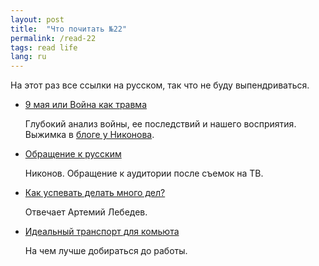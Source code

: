 ```yaml
---
layout: post
title:  "Что почитать №22"
permalink: /read-22
tags: read life
lang: ru
---
```


На этот раз все ссылки на русском, так что не буду выпендриваться.

- [9 мая или Война как травма](http://www.rulit.me/books/9-maya-ili-vojna-kak-travma-read-174744-1.html)

  Глубокий анализ войны, ее последствий и нашего восприятия. Выжимка в
  [блоге у Никонова](http://a-nikonov.livejournal.com/2744344.html).

- [Обращение к русским](http://a-nikonov.livejournal.com/2742098.html)

  Никонов. Обращение к аудитории после съемок на ТВ.

- [Как успевать делать много дел?](http://tema.livejournal.com/2492990.html)

  Отвечает Артемий Лебедев.

- [Идеальный транспорт для комьюта](http://ksoftware.livejournal.com/366660.html)

  На чем лучше добираться до работы.
